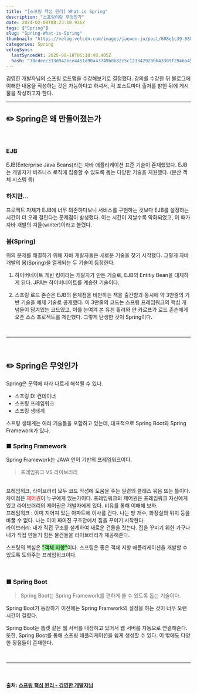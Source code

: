 ```yaml
---
title: "[스프링 핵심 원리] What is Spring"
description: "스프링이란 무엇인가"
date: 2024-02-08T08:23:10.936Z
tags: ["Spring"]
slug: "Spring-What-is-Spring"
thumbnail: "https://velog.velcdn.com/images/jaewon-ju/post/608e1c39-0880-41a3-b1ed-5dba5422e071/image.png"
categories: Spring
velogSync:
  lastSyncedAt: 2025-08-18T06:18:48.405Z
  hash: "30cdeec333d942ece4451d90a43749b8b82c5c123342920bb43309f2946a4599"
---
```


김영한 개발자님의 스프링 로드맵을 수강해보기로 결정했다. 강의를 수강한 뒤 블로그에 이해한 내용을 작성하는 것은 가능하다고 하셔서, 각 포스트마다 출처를 밝힌 뒤에 게시물을 작성하고자 한다.

---

## ✏️ Spring은 왜 만들어졌는가
<br>

### EJB
EJB(Enterprise Java Beans)라는 자바 애플리케이션 표준 기술이 존재했었다.
EJB는 개발자가 비즈니스 로직에 집중할 수 있도록 돕는 다양한 기술을 지원했다. (분산 객체 시스템 등)

### 하지만...
프로젝트 자체가 EJB에 너무 의존하다보니 서비스를 구현하는 것보다 EJB를 설정하는 시간이 더 오래 걸린다는 문제점이 발생했다. 이는 시간이 지날수록 악화되었고, 이 때가 자바 개발의 겨울(winter)이라고 불렸다. 


### 봄(Spring)
위의 문제를 해결하기 위해 자바 개발자들은 새로운 기술을 찾기 시작했다.
그렇게 자바 개발의 봄(Spring)을 열게되는 두 기술이 등장한다.

1. 하이버네이트
게빈 킹이라는 개발자가 만든 기술로, EJB의 Entitiy Bean을 대체하게 된다. JPA는 하이버네이트를 계승한 기술이다.

2. 스프링
로드 존슨은 EJB의 문제점을 비판하는 책을 출간함과 동시에 약 3만줄의 기반 기술을 예제 기술로 공개했다. 이 3만줄의 코드는 스프링 프레임워크의 핵심 개념들이 담겨있는 코드였고, 이를 눈여겨 본 유겐 휠러와 얀 카로프가 로드 존슨에게 오픈 소스 프로젝트를 제안했다. 그렇게 탄생한 것이 Spring이다.

<br>

---

<br>

## ✏️ Spring은 무엇인가

Spring은 문맥에 따라 다르게 해석될 수 있다.

- 스프링 DI 컨테이너
- 스프링 프레임워크
- 스프링 생태계

스프링 생태계는 여러 기술들을 포함하고 있는데, 대표적으로 Spring Boot와 Spring Framework가 있다. 

### ■ Spring Framework
Spring Framework는 JAVA 언어 기반의 프레임워크이다.

> 프레임워크 VS 라이브러리
<br>
프레임워크, 라이브러리 모두 코드 작성에 도움을 주는 일련의 클래스 묶음 또는 틀이다. 차이점은 <span style = "color:red">제어권</span>이 누구에게 있는가이다. 프레임워크의 제어권은 프레임워크 자신에게 있고 라이브러리의 제어권은 개발자에게 있다.
비유를 통해 이해해 보자.
<br>
프레임워크 : 이미 지어져 있는 아파트에 이사를 간다. 나는 방 개수, 화장실의 위치 등을 바꿀 수 없다. 나는 이미 짜여진 구조안에서 집을 꾸미기 시작한다.
<br>
라이브러리: 내가 직접 구조를 설계하여 새로운 건물을 짓는다. 집을 꾸미기 위한 가구나 내가 직접 만들기 힘든 물건들을 라이브러리가 제공해준다.

스프링의 핵심은 <span style = "background-color: lightgreen; color:black">"객체 지향"</span>이다.
스프링은 좋은 객체 지향 애플리케이션을 개발할 수 있도록 도와주는 프레임워크이다.

<br>

### ■ Spring Boot
>Spring Boot는 Spring Framework를 편하게 쓸 수 있도록 돕는 기술이다.

Spring Boot가 등장하기 이전에는 Spring Framwork의 설정을 하는 것이 너무 오랜 시간이 걸렸다. 

Spring Boot는 톰캣 같은 웹 서버를 내장하고 있어서 웹 서버를 자동으로 연결해준다. 또한, Spring Boot를 통해 스프링 애플리케이션을 쉽게 생성할 수 있다. 이 밖에도 다양한 장점들이 존재한다.



<br>

---

<br>

#### 출처: <a href="https://www.inflearn.com/course/lecture?courseSlug=%EC%8A%A4%ED%94%84%EB%A7%81-%ED%95%B5%EC%8B%AC-%EC%9B%90%EB%A6%AC-%EA%B8%B0%EB%B3%B8%ED%8E%B8&unitId=55327">스프링 핵심 원리 - 김영한 개발자님</a>

